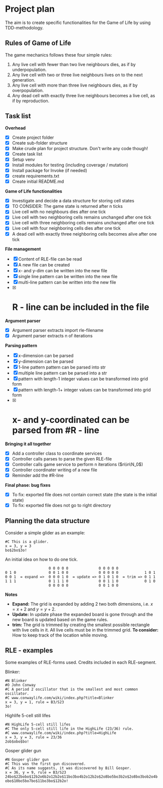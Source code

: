 # Project plan

The aim is to create specific functionalities for the Game of Life by using TDD-methodology.

## Rules of Game of Life

The game mechanics follows these four simple rules:

1. Any live cell with fewer than two live neighbours dies, as if by underpopulation.
2. Any live cell with two or three live neighbours lives on to the next generation.
3. Any live cell with more than three live neighbours dies, as if by overpopulation.
4. Any dead cell with exactly three live neighbours becomes a live cell, as if by reproduction.

## Task list

**Overhead**

- [x] Create project folder
- [x] Create sub-folder structure
- [x] Make crude plan for project structure. Don't write any code though!
- [x] Create task list
- [x] Setup venv
- [x] Install modules for testing (including coverage / mutation)
- [x] Install package for Invoke (if needed)
- [x] create requirements.txt
- [x] Create initial README.md

**Game of Life functionalities**

- [x] Investigate and decide a data structure for storing cell states
- [x] TO CONSIDER: The game state is returned after n ticks
- [x] Live cell with no neighbours dies after one tick
- [x] Live cell with two neighboring cells remains unchanged after one tick
- [x] Live cell with three neighboring cells remains unchanged after one tick
- [x] Live cell with four neighboring cells dies after one tick
- [x] A dead cell with exactly three neighboring cells becomes alive after one tick

**File management**

- [x] Content of RLE-file can be read
- [x] A new file can be created
- [x] x- and y-dim can be written into the new file
- [x] single line pattern can be written into the new file
- [x] multi-line pattern can be written into the new file
- [x] # R - line can be included in the file

**Argument parser**

- [x] Argument parser extracts import rle-filename
- [x] Argument parser extracts n of iterations

**Parsing pattern**

- [x] x-dimension can be parsed
- [x] y-dimension can be parsed
- [x] 1-line pattern pattern can be parsed into str
- [x] multiple line pattern can be parsed into a str
- [x] pattern with length-1 integer values can be transformed into grid form
- [x] pattern with length-1+ integer values can be transformed into grid form
- [x] # x- and y-coordinated can be parsed from #R - line

**Bringing it all together**

- [x] Add a controller class to coordinate services
- [x] Controller calls parses to parse the given RLE-file
- [x] Controller calls game service to perform n iterations ($n\in\N_0$)
- [x] Controller coordinater writing of a new file
- [x] Reminder add the #R-line

**Final phase: bug fixes**

- [x] To fix: exported file does not contain correct state (the state is the initial state)
- [x] To fix: exported file does not go to right directory

## Planning the data structure

Consider a simple glider as an example:

```
#C This is a glider.
x = 3, y = 3
bo$2bo$3o!
```

An initial idea on how to do one tick.

```
                    0 0 0 0 0              0 0 0 0 0
0 1 0               0 0 1 0 0              0 0 0 0 0            1 0 1
0 0 1  = expand =>  0 0 0 1 0  = update => 0 1 0 1 0  = trim => 0 1 1
1 1 1               0 1 1 1 0              0 0 1 1 0            0 1 0
                    0 0 0 0 0              0 0 1 0 0
```

**Notes**

- **Expand:** The grid is expanded by adding 2 two both dimensions, i.e. $x = x + 2$ and $y = y + 2$.
- **Update:** In update phase the expanded board is gone through and the new board is updated based on the game rules.
- **trim:** The grid is trimmed by creating the smallest possible rectangle with live cells in it. All live cells must be in the trimmed grid. **To consider:** How to keep track of the location while moving.

## RLE - examples

Some examples of RLE-forms used. Credits included in each RLE-segment.

Blinker:

```
#N Blinker
#O John Conway
#C A period 2 oscillator that is the smallest and most common oscillator.
#C www.conwaylife.com/wiki/index.php?title=Blinker
x = 3, y = 1, rule = B3/S23
3o!
```

Highlife 5-cell still lifes

```
#N HighLife 5-cell still lifes
#C The only 5-cell still life in the HighLife (23/36) rule.
#C www.conwaylife.com/wiki/index.php?title=HighLife
x = 3, y = 3, rule = 23/36
2ob$obo$bo!
```

Gosper glider gun

```
#N Gosper glider gun
#C This was the first gun discovered.
#C As its name suggests, it was discovered by Bill Gosper.
x = 36, y = 9, rule = B3/S23
24bo$22bobo$12b2o6b2o12b2o$11bo3bo4b2o12b2o$2o8bo5bo3b2o$2o8bo3bob2o4b
obo$10bo5bo7bo$11bo3bo$12b2o!
```
